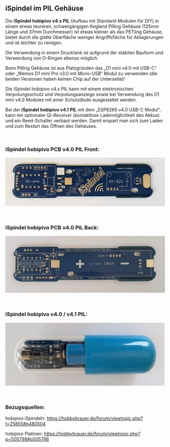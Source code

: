 ## iSpindel im PIL Gehäuse

Die **iSpindel hobipivo v4.x PIL** (Aufbau mit Standard-Modulen für DIY) in einem etwas teureren, schwergängigen Kegland Pilling Gehäuse (125mm Länge und 37mm Durchmesser) ist etwas kleiner als das PETling Gehäuse, bietet durch die glatte Oberfläche weniger Angriffsfläche für Ablagerungen und ist leichter zu reinigen.

Die Verwendung in einem Drucktank ist aufgrund der stabilen Bauform und Verwendung von O-Ringen ebenso möglich.

Beim Pilling Gehäuse ist aus Platzgründen das „D1 mini v4.0 mit USB-C“ oder „Wemos D1 mini Pro v3.0 mit Micro-USB“ Modul zu verwenden (die beiden Versionen haben keinen Chip auf der Unterseite)! 

Die iSpindel hobipivo v4.x PIL kann mit einem elektronischen Verpolungsschutz und Verpolungsanzeige sowie bei Verwendung des D1 mini v4.0 Modules mit einer Schutzdiode ausgestattet werden.

Bei der **iSpindel hobipivo v4.1 PIL** mit dem „ESP8266 v4.0 USB-C Modul“, kann ein optionaler Qi-Receiver (kontaktlose Lademöglichkeit des Akkus) und ein Reed-Schalter verbaut werden. Damit erspart man sich zum Laden und zum Restart das Öffnen des Gehäuses.

 
&nbsp;

### iSpindel hobipivo PCB v4.0 PIL Front:

![Text](https://github.com/hobipivo/iSpindel/blob/main/-img/iSpindel_PCB-v4.0-PIL_Front-500.jpg "Bild")

&nbsp;

### iSpindel hobipivo PCB v4.0 PIL Back:

![Text](https://github.com/hobipivo/iSpindel/blob/main/-img/iSpindel_PCB-v4.0-PIL_Back-500.jpg "Bild")

&nbsp;

### iSpindel hobipivo v4.0 / v4.1 PIL:

![Text](https://github.com/hobipivo/iSpindel/blob/main/-img/iSpindel_hobipivo-v4.0-PIL-500.jpg "Bild")

&nbsp;
### Bezugsquellen:

hobipivo iSpindeln: https://hobbybrauer.de/forum/viewtopic.php?t=25855#p480504

hobipivo Platinen: https://hobbybrauer.de/forum/viewtopic.php?p=505798#p505798

